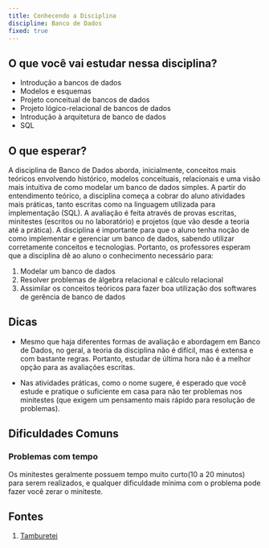 ```yaml
---
title: Conhecendo a Disciplina
discipline: Banco de Dados
fixed: true
---
```


## O que você vai estudar nessa disciplina?

- Introdução a bancos de dados
- Modelos e esquemas
- Projeto conceitual de bancos de dados
- Projeto lógico-relacional de bancos de dados
- Introdução à arquitetura de banco de dados
- SQL 

## O que esperar?

A disciplina de Banco de Dados aborda, inicialmente, conceitos mais teóricos envolvendo histórico, modelos conceituais, relacionais e uma visão mais intuitiva de como modelar um banco de dados simples. A partir do entendimento teórico, a disciplina começa a cobrar do aluno atividades mais práticas, tanto escritas como na linguagem utilizada para implementação (SQL). A avaliação é feita através de provas escritas, minitestes (escritos ou no laboratório) e projetos (que vão desde a teoria até a prática). A disciplina é importante para que o aluno tenha noção de como implementar e gerenciar um banco de dados, sabendo utilizar corretamente conceitos e tecnologias. Portanto, os professores esperam que a disciplina dê ao aluno o conhecimento necessário para:

1. Modelar um banco de dados
2. Resolver problemas de álgebra relacional e cálculo relacional
3. Assimilar os conceitos teóricos para fazer boa utilização dos softwares de gerência de banco de dados


## Dicas

- Mesmo que haja diferentes formas de avaliação e abordagem em Banco de Dados, no geral, a teoria da disciplina não é difícil, mas é extensa e com bastante regras. Portanto, estudar de última hora não é a melhor opção para as avaliações escritas. 

- Nas atividades práticas, como o nome sugere, é esperado que você estude e pratique o suficiente em casa para não ter problemas nos minitestes (que exigem um pensamento mais rápido para resolução de problemas).

## Dificuldades Comuns

### Problemas com tempo

Os minitestes geralmente possuem tempo muito curto(10 a 20 minutos) para serem realizados, e qualquer dificuldade
mínima com o problema pode fazer você zerar o miniteste. 


## Fontes 

1. <a href= "https://github.com/OpenDevUFCG/Tamburetei" target="_blank"> Tamburetei </a>
